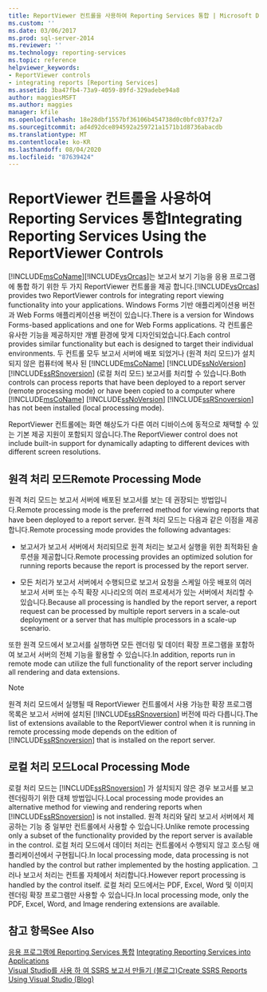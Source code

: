 ```yaml
---
title: ReportViewer 컨트롤을 사용하여 Reporting Services 통합 | Microsoft Docs
ms.custom: ''
ms.date: 03/06/2017
ms.prod: sql-server-2014
ms.reviewer: ''
ms.technology: reporting-services
ms.topic: reference
helpviewer_keywords:
- ReportViewer controls
- integrating reports [Reporting Services]
ms.assetid: 3ba47fb4-73a9-4059-89fd-329adebe94a8
author: maggiesMSFT
ms.author: maggies
manager: kfile
ms.openlocfilehash: 18e28dbf1557bf36106b454738d0c0bfc037f2a7
ms.sourcegitcommit: ad4d92dce894592a259721a1571b1d8736abacdb
ms.translationtype: MT
ms.contentlocale: ko-KR
ms.lasthandoff: 08/04/2020
ms.locfileid: "87639424"
---
```

# <a name="integrating-reporting-services-using-the-reportviewer-controls"></a><span data-ttu-id="e7da8-102">ReportViewer 컨트롤을 사용하여 Reporting Services 통합</span><span class="sxs-lookup"><span data-stu-id="e7da8-102">Integrating Reporting Services Using the ReportViewer Controls</span></span>
  [!INCLUDE[msCoName](../../includes/msconame-md.md)]<span data-ttu-id="e7da8-103">[!INCLUDE[vsOrcas](../../includes/vsorcas-md.md)]는 보고서 보기 기능을 응용 프로그램에 통합 하기 위한 두 가지 ReportViewer 컨트롤을 제공 합니다.</span><span class="sxs-lookup"><span data-stu-id="e7da8-103">[!INCLUDE[vsOrcas](../../includes/vsorcas-md.md)] provides two ReportViewer controls for integrating report viewing functionality into your applications.</span></span> <span data-ttu-id="e7da8-104">Windows Forms 기반 애플리케이션용 버전과 Web Forms 애플리케이션용 버전이 있습니다.</span><span class="sxs-lookup"><span data-stu-id="e7da8-104">There is a version for Windows Forms-based applications and one for Web Forms applications.</span></span> <span data-ttu-id="e7da8-105">각 컨트롤은 유사한 기능을 제공하지만 개별 환경에 맞게 디자인되었습니다.</span><span class="sxs-lookup"><span data-stu-id="e7da8-105">Each control provides similar functionality but each is designed to target their individual environments.</span></span> <span data-ttu-id="e7da8-106">두 컨트롤 모두 보고서 서버에 배포 되었거나 (원격 처리 모드)가 설치 되지 않은 컴퓨터에 복사 된 [!INCLUDE[msCoName](../../includes/msconame-md.md)] [!INCLUDE[ssNoVersion](../../includes/ssnoversion-md.md)] [!INCLUDE[ssRSnoversion](../../includes/ssrsnoversion-md.md)] (로컬 처리 모드) 보고서를 처리할 수 있습니다.</span><span class="sxs-lookup"><span data-stu-id="e7da8-106">Both controls can process reports that have been deployed to a report server (remote processing mode) or have been copied to a computer where [!INCLUDE[msCoName](../../includes/msconame-md.md)] [!INCLUDE[ssNoVersion](../../includes/ssnoversion-md.md)] [!INCLUDE[ssRSnoversion](../../includes/ssrsnoversion-md.md)] has not been installed (local processing mode).</span></span>  
  
 <span data-ttu-id="e7da8-107">ReportViewer 컨트롤에는 화면 해상도가 다른 여러 디바이스에 동적으로 채택할 수 있는 기본 제공 지원이 포함되지 않습니다.</span><span class="sxs-lookup"><span data-stu-id="e7da8-107">The ReportViewer control does not include built-in support for dynamically adapting to different devices with different screen resolutions.</span></span>  
  
## <a name="remote-processing-mode"></a><span data-ttu-id="e7da8-108">원격 처리 모드</span><span class="sxs-lookup"><span data-stu-id="e7da8-108">Remote Processing Mode</span></span>  
 <span data-ttu-id="e7da8-109">원격 처리 모드는 보고서 서버에 배포된 보고서를 보는 데 권장되는 방법입니다.</span><span class="sxs-lookup"><span data-stu-id="e7da8-109">Remote processing mode is the preferred method for viewing reports that have been deployed to a report server.</span></span> <span data-ttu-id="e7da8-110">원격 처리 모드는 다음과 같은 이점을 제공합니다.</span><span class="sxs-lookup"><span data-stu-id="e7da8-110">Remote processing mode provides the following advantages:</span></span>  
  
-   <span data-ttu-id="e7da8-111">보고서가 보고서 서버에서 처리되므로 원격 처리는 보고서 실행을 위한 최적화된 솔루션을 제공합니다.</span><span class="sxs-lookup"><span data-stu-id="e7da8-111">Remote processing provides an optimized solution for running reports because the report is processed by the report server.</span></span>  
  
-   <span data-ttu-id="e7da8-112">모든 처리가 보고서 서버에서 수행되므로 보고서 요청을 스케일 아웃 배포의 여러 보고서 서버 또는 수직 확장 시나리오의 여러 프로세서가 있는 서버에서 처리할 수 있습니다.</span><span class="sxs-lookup"><span data-stu-id="e7da8-112">Because all processing is handled by the report server, a report request can be processed by multiple report servers in a scale-out deployment or a server that has multiple processors in a scale-up scenario.</span></span>  
  
 <span data-ttu-id="e7da8-113">또한 원격 모드에서 보고서를 실행하면 모든 렌더링 및 데이터 확장 프로그램을 포함하여 보고서 서버의 전체 기능을 활용할 수 있습니다.</span><span class="sxs-lookup"><span data-stu-id="e7da8-113">In addition, reports run in remote mode can utilize the full functionality of the report server including all rendering and data extensions.</span></span>  
  
> [!NOTE]  
>  <span data-ttu-id="e7da8-114">원격 처리 모드에서 실행될 때 ReportViewer 컨트롤에서 사용 가능한 확장 프로그램 목록은 보고서 서버에 설치된 [!INCLUDE[ssRSnoversion](../../includes/ssrsnoversion-md.md)] 버전에 따라 다릅니다.</span><span class="sxs-lookup"><span data-stu-id="e7da8-114">The list of extensions available to the ReportViewer control when it is running in remote processing mode depends on the edition of [!INCLUDE[ssRSnoversion](../../includes/ssrsnoversion-md.md)] that is installed on the report server.</span></span>  
  
## <a name="local-processing-mode"></a><span data-ttu-id="e7da8-115">로컬 처리 모드</span><span class="sxs-lookup"><span data-stu-id="e7da8-115">Local Processing Mode</span></span>  
 <span data-ttu-id="e7da8-116">로컬 처리 모드는 [!INCLUDE[ssRSnoversion](../../includes/ssrsnoversion-md.md)] 가 설치되지 않은 경우 보고서를 보고 렌더링하기 위한 대체 방법입니다.</span><span class="sxs-lookup"><span data-stu-id="e7da8-116">Local processing mode provides an alternative method for viewing and rendering reports when [!INCLUDE[ssRSnoversion](../../includes/ssrsnoversion-md.md)] is not installed.</span></span> <span data-ttu-id="e7da8-117">원격 처리와 달리 보고서 서버에서 제공하는 기능 중 일부만 컨트롤에서 사용할 수 있습니다.</span><span class="sxs-lookup"><span data-stu-id="e7da8-117">Unlike remote processing only a subset of the functionality provided by the report server is available in the control.</span></span> <span data-ttu-id="e7da8-118">로컬 처리 모드에서 데이터 처리는 컨트롤에서 수행되지 않고 호스팅 애플리케이션에서 구현됩니다.</span><span class="sxs-lookup"><span data-stu-id="e7da8-118">In local processing mode, data processing is not handled by the control but rather implemented by the hosting application.</span></span> <span data-ttu-id="e7da8-119">그러나 보고서 처리는 컨트롤 자체에서 처리합니다.</span><span class="sxs-lookup"><span data-stu-id="e7da8-119">However report processing is handled by the control itself.</span></span> <span data-ttu-id="e7da8-120">로컬 처리 모드에서는 PDF, Excel, Word 및 이미지 렌더링 확장 프로그램만 사용할 수 있습니다.</span><span class="sxs-lookup"><span data-stu-id="e7da8-120">In local processing mode, only the PDF, Excel, Word, and Image rendering extensions are available.</span></span>  
  
## <a name="see-also"></a><span data-ttu-id="e7da8-121">참고 항목</span><span class="sxs-lookup"><span data-stu-id="e7da8-121">See Also</span></span>  
 <span data-ttu-id="e7da8-122">[응용 프로그램에 Reporting Services 통합](../application-integration/integrating-reporting-services-into-applications.md) </span><span class="sxs-lookup"><span data-stu-id="e7da8-122">[Integrating Reporting Services into Applications](../application-integration/integrating-reporting-services-into-applications.md) </span></span>  
 [<span data-ttu-id="e7da8-123">Visual Studio를 사용 하 여 SSRS 보고서 만들기 (블로그)</span><span class="sxs-lookup"><span data-stu-id="e7da8-123">Create SSRS Reports Using Visual Studio (Blog)</span></span>](https://jwcooney.com/2015/01/07/ssrs-basics-set-up-visual-studio-to-write-a-new-ssrs-report/)  
  
  
